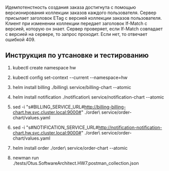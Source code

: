 Идемпотенстность создания заказа достигнута с помощью версионирования
коллекции заказов каждого пользователя. Сервер присылает заголовок ETag
с версией коллекции заказов пользователя. Клиент при изменении коллекции
передает заголовок If-Match с версией, которую он знает. Сервер проверяет,
если If-Match совпадает с версией на сервере, то запрос проходит. Если нет,
то отвечает ошибкой 409.

## Инструкция по утсановке и тестированию

1. kubectl create namespace hw

2. kubectl config set-context --current --namespace=hw

3. helm install billing ./billing\ service/billing-chart --atomic

4. helm install notification ./notification\ service/notification-chart --atomic

5. sed -i "s#BILLING_SERVICE_URL#http://billing-billing-chart.hw.svc.cluster.local:9000#" ./order\ service/order-chart/values.yaml

6. sed -i "s#NOTIFICATION_SERVICE_URL#http://notification-notification-chart.hw.svc.cluster.local:9000#" ./order\ service/order-chart/values.yaml

7. helm install order ./order\ service/order-chart --atomic

8. newman run ./tests/Otus.SoftwareArchitect.HW7.postman_collection.json
